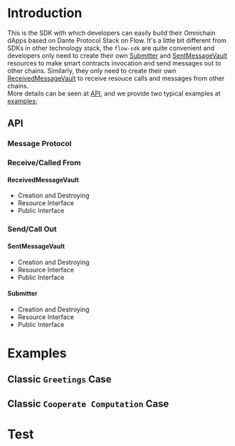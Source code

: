 # Introduction
This is the SDK with which developers can easily build their Omnichain dApps based on Dante Protocol Stack on Flow. It's a little bit different from SDKs in other technology stack, the `flow-sdk` are quite convenient and developers only need to create their own [Submitter](https://github.com/dantenetwork/cadence-contracts/blob/45ced3d891c7a680e6750870e46b33c2dc609a64/contracts/SentMessageContract.cdc#L39) and [SentMessageVault](https://github.com/dantenetwork/cadence-contracts/blob/45ced3d891c7a680e6750870e46b33c2dc609a64/contracts/SentMessageContract.cdc#L163) resources to make smart contracts invocation and send messages out to other chains. Similarly, they only need to create their own [ReceivedMessageVault](https://github.com/dantenetwork/cadence-contracts/blob/45ced3d891c7a680e6750870e46b33c2dc609a64/contracts/ReceivedMessageContract.cdc#L194) to receive resouce calls and messages from other chains.  
More details can be seen at [API](#api), and we provide two typical examples at [examples](#examples);

## API
### Message Protocol

### Receive/Called From
#### ReceivedMessageVault
* Creation and Destroying
* Resource Interface
* Public Interface

### Send/Call Out
#### SentMessageVault
* Creation and Destroying
* Resource Interface
* Public Interface

#### Submitter
* Creation and Destroying
* Resource Interface
* Public Interface

# Examples
## Classic `Greetings` Case

## Classic `Cooperate Computation` Case

# Test

